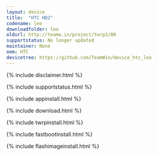 ```yaml
---
layout: device
title:  "HTC HD2"
codename: leo
downloadfolder: leo
oldurl: http://teamw.in/project/twrp2/80
supportstatus: No longer updated
maintainer: None
oem: HTC
devicetree: https://github.com/TeamWin/device_htc_leo
---
```


{% include disclaimer.html %}

{% include supportstatus.html %}

{% include appinstall.html %}

{% include download.html %}

{% include twrpinstall.html %}

{% include fastbootinstall.html %}

{% include flashimageinstall.html %}
